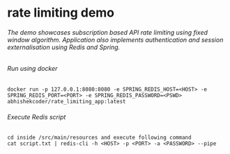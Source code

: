 # rate limiting demo
###### The demo showcases subscription based API rate limiting using fixed window algorithm. Application also implements authentication and session externalisation using Redis and Spring.

###### Run using docker

	docker run -p 127.0.0.1:8080:8080 -e SPRING_REDIS_HOST=<HOST> -e SPRING_REDIS_PORT=<PORT> -e SPRING_REDIS_PASSWORD=<PSWD> abhishekcoder/rate_limiting_app:latest

###### Execute Redis script
	cd inside /src/main/resources and execute following command
 	cat script.txt | redis-cli -h <HOST> -p <PORT> -a <PASSWORD> --pipe
